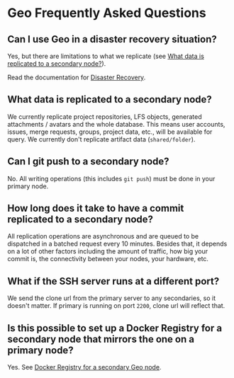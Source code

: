 # Geo Frequently Asked Questions

## Can I use Geo in a disaster recovery situation?

Yes, but there are limitations to what we replicate (see
[What data is replicated to a secondary node?](#what-data-is-replicated-to-a-secondary-node)).

Read the documentation for [Disaster Recovery](../../disaster_recovery/index.md).

## What data is replicated to a secondary node?

We currently replicate project repositories, LFS objects, generated
attachments / avatars and the whole database. This means user accounts,
issues, merge requests, groups, project data, etc., will be available for
query. We currently don't replicate artifact data (`shared/folder`).

## Can I git push to a secondary node?

No. All writing operations (this includes `git push`) must be done in your
primary node.

## How long does it take to have a commit replicated to a secondary node?

All replication operations are asynchronous and are queued to be dispatched in
a batched request every 10 minutes. Besides that, it depends on a lot of other
factors including the amount of traffic, how big your commit is, the
connectivity between your nodes, your hardware, etc.

## What if the SSH server runs at a different port?

We send the clone url from the primary server to any secondaries, so it
doesn't matter. If primary is running on port `2200`, clone url will reflect
that.

## Is this possible to set up a Docker Registry for a secondary node that mirrors the one on a primary node?

Yes. See [Docker Registry for a secondary Geo node](docker_registry.md).
